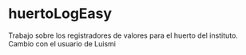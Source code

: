 # huertoLogEasy
Trabajo sobre los registradores de valores para el huerto del instituto.
Cambio con el usuario de Luismi
